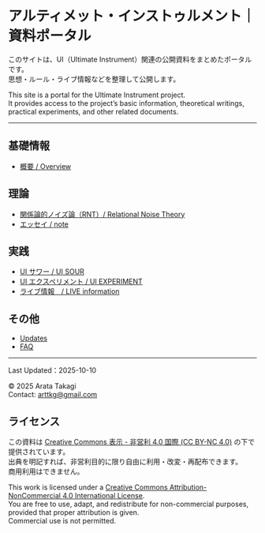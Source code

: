 # アルティメット・インストゥルメント｜資料ポータル

このサイトは、UI（Ultimate Instrument）関連の公開資料をまとめたポータルです。  
思想・ルール・ライブ情報などを整理して公開します。

This site is a portal for the Ultimate Instrument project.  
It provides access to the project’s basic information, theoretical writings, practical experiments, and other related documents.

---

## 基礎情報
- [概要 / Overview](docs/ui_overview.md)


## 理論
- [関係論的ノイズ論（RNT）/ Relational Noise Theory](docs/RNT/00-index.md)
- [エッセイ / note](https://note.com/arttkg/m/m7d6e093a18c1)


## 実践
- [UI サワー / UI SOUR](docs/ui_sour/index.md)
- [UI エクスペリメント / UI EXPERIMENT](docs/ui_experiment/index-02.md)
- [ライブ情報　/ LIVE information](docs/live-information.md)


## その他
- [Updates](docs/updates.md)
- [FAQ](docs/faq.md)

---

Last Updated：2025-10-10

© 2025 Arata Takagi  
Contact: arttkg@gmail.com


## ライセンス

この資料は [Creative Commons 表示 - 非営利 4.0 国際 (CC BY-NC 4.0)](https://creativecommons.org/licenses/by-nc/4.0/deed.ja) の下で提供されています。  
出典を明記すれば、非営利目的に限り自由に利用・改変・再配布できます。  
商用利用はできません。


This work is licensed under a [Creative Commons Attribution-NonCommercial 4.0 International License](https://creativecommons.org/licenses/by-nc/4.0/).  
You are free to use, adapt, and redistribute for non-commercial purposes, provided that proper attribution is given.  
Commercial use is not permitted.

